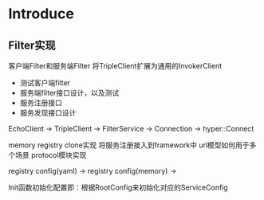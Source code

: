 # Introduce

## Filter实现

客户端Filter和服务端Filter
将TripleClient扩展为通用的InvokerClient

+ 测试客户端filter
+ 服务端filter接口设计，以及测试
+ 服务注册接口
+ 服务发现接口设计

EchoClient -> TripleClient -> FilterService -> Connection -> hyper::Connect


memory registry clone实现
将服务注册接入到framework中
url模型如何用于多个场景
protocol模块实现

registry config(yaml) -> registry config(memory) -> 

Init函数初始化配置即：根据RootConfig来初始化对应的ServiceConfig